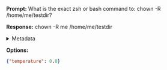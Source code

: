 **Prompt:**
What is the exact zsh or bash command to: chown -R /home/me/testdir?

**Response:**
chown -R me /home/me/testdir

<details><summary>Metadata</summary>

- Duration: 827 ms
- Datetime: 2023-08-06T15:13:50.886089
- Model: gpt-3.5-turbo-0613

</details>

**Options:**
```json
{"temperature": 0.0}
```

